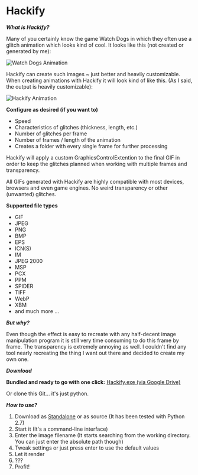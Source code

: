 # Hackify
**_What is Hackify?_**

Many of you certainly know the game Watch Dogs in which they often use a glitch animation which looks kind of cool.
It looks like this (not created or generated by me):

![Watch Dogs Animation](http://i.imgur.com/k1yokcx.gif)

Hackify can create such images ~ just better and heavily customizable.
When creating animations with Hackify it will look kind of like this. (As I said, the output is heavily customizable):

![Hackify Animation](http://i.imgur.com/rUEqgcl.gif)

**Configure as desired (if you want to)**
- Speed
- Characteristics of glitches (thickness, length, etc.)
- Number of glitches per frame
- Number of frames / length of the animation
- Creates a folder with every single frame for further processing

Hackify will apply a custom GraphicsControlExtention to the final GIF in order to keep the glitches planned when working with multiple frames and transparency.

All GIFs generated with Hackify are highly compatible with most devices, browsers and even game engines. No weird transparency or other (unwanted) glitches.

**Supported file types**
- GIF
- JPEG
- PNG
- BMP
- EPS
- ICN(S)
- IM
- JPEG 2000
- MSP
- PCX
- PPM
- SPIDER
- TIFF
- WebP
- XBM
- and much more ...


**_But why?_**

Even though the effect is easy to recreate with any half-decent image manipulation program it is still very time consuming to do this frame by frame. The transparency is extremely annoying as well.
I couldn't find any tool nearly recreating the thing I want out there and decided to create my own one.

**_Download_**

**Bundled and ready to go with one click:** [Hackify.exe (via Google Drive)](http://v.ht/Hackify)

Or clone this Git... it's just python.


**_How to use?_**

1. Download as [Standalone](http://v.ht/Hackify) or as source (It has been tested with Python 2.7)
2. Start it (It's a command-line interface)
3. Enter the image filename (It starts searching from the working directory. You can just enter the absolute path though)
4. Tweak settings or just press enter to use the default values
5. Let it render
6. ???
7. Profit!
